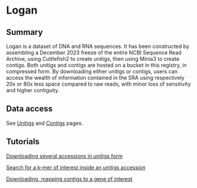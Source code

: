 # Logan

## Summary

Logan is a dataset of DNA and RNA sequences. It has been constructed by assembling a December 2023 freeze of the entire NCBI Sequence Read Archive, using Cuttlefish2 to create unitigs, then using Minia3 to create contigs. Both unitigs and contigs are hosted on a bucket in this registry, in compressed form. By downloading either unitigs or contigs, users can access the wealth of information contained in the SRA using respectively 20x or 80x less space compared to raw reads, with minor loss of sensitivity and higher contiguity.

## Data access

See [Unitigs](Unitigs.md) and [Contigs](Contigs.md) pages.

## Tutorials

[Downloading several accessions in unitigs form](Accessions.md)

[Search for a k-mer of interest inside an unitigs accession](Kmer_search.md)

[Downloading, mapping contigs to a gene of interest](Chickens.md)

